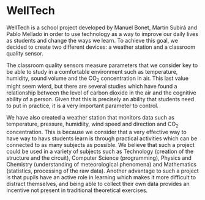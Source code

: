 # WellTech

WellTech is a school project developed by Manuel Bonet, Martín Subirá and Pablo Mellado in order to use technology as a way to improve our daily lives as students and change the ways we learn. To achieve this goal, we decided to create two different devices: a weather station and a classroom quality sensor.

The classroom quality sensors measure parameters that we consider key to be able to study in a comfortable environment such as temperature, humidity, sound volume and the CO<sub>2</sub> concentration in air. This last value might seem wierd, but there are several studies which have found a relationship between the level of carbon dioxide in the air and the cognitive ability of a person. Given that this is precisely an ability that students need to put in practice, it is a very important parameter to control.

We have also created a weather station that monitors data such as temperature, pressure, humidiity, wind speed and direction and CO<sub>2</sub> concentration. This is because we consider that a very effective way to have way to havs students learn is through practical activities which can be connected to as many subjects as possible. We believe that such a project could be used in a variety of subjects such as Technology (creation of the structure and the circuit), Computer Science (programming), Physics and Chemistry (understanding of meteorological phenomena) and Mathematics (statistics, processing of the raw data). Another advantage to such a project is that pupils have an active role in learning which makes it more difficult to distract themselves, and being able to collect their own data provides an incentive not present in traditional theoretical exercises.

